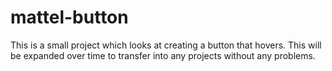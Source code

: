 # mattel-button
This is a small project which looks at creating a button that hovers. This will be expanded over time to transfer into any projects without any problems.
